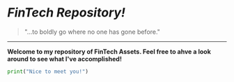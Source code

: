 # *FinTech Repository!*

> "...to boldly go where no one has gone before."

---

**Welcome to my repository of FinTech Assets. Feel free to ahve a look around to see what I've accomplished!**

```python
print("Nice to meet you!")
```
